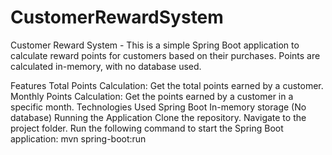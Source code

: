 # CustomerRewardSystem

Customer Reward System - This is a simple Spring Boot application to calculate reward points for customers based on their purchases. Points are calculated in-memory, with no database used.

Features
Total Points Calculation: Get the total points earned by a customer.
Monthly Points Calculation: Get the points earned by a customer in a specific month.
Technologies Used
Spring Boot
In-memory storage (No database)
Running the Application
Clone the repository.
Navigate to the project folder.
Run the following command to start the Spring Boot application:
mvn spring-boot:run
